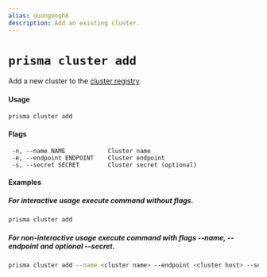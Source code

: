 ```yaml
---
alias: quungoogh8
description: Add an existing cluster.
---
```


# `prisma cluster add`

Add a new cluster to the [cluster registry](!alias-eu2ood0she#cluster-regsitry).

#### Usage

```sh
prisma cluster add
```

#### Flags

```
 -n, --name NAME            Cluster name
 -e, --endpoint ENDPOINT    Cluster endpoint
 -s, --secret SECRET        Cluster secret (optional)
```

#### Examples

##### For interactive usage execute command without flags.

```sh
prisma cluster add
```

##### For non-interactive usage execute command with flags --name, --endpoint and optional --secret.

```sh
prisma cluster add --name <cluster name> --endpoint <cluster host> --secret <cluster secret>
```